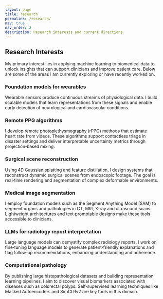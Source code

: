 ```yaml
---
layout: page
title: research
permalink: /research/
nav: true
nav_order: 2
description: Research interests and current directions.
---
```


## Research Interests

My primary interest lies in applying machine learning to biomedical data to unlock insights that can support clinicians and improve patient care. Below are some of the areas I am currently exploring or have recently worked on.

### Foundation models for wearables
Wearable sensors produce continuous streams of physiological data. I build scalable models that learn representations from these signals and enable early detection of neurological and cardiovascular conditions.

### Remote PPG algorithms
I develop remote photoplethysmography (rPPG) methods that estimate heart rate from videos. These algorithms support contactless triage in disaster settings and deliver interpretable uncertainty metrics through projection‑based mixing.

### Surgical scene reconstruction
Using 4D Gaussian splatting and feature distillation, I design systems that reconstruct dynamic surgical scenes from endoscopic footage. The goal is real‑time rendering and segmentation of complex deformable environments.

### Medical image segmentation
I employ foundation models such as the Segment Anything Model (SAM) to segment organs and pathologies in CT, MRI, X‑ray and ultrasound scans. Lightweight architectures and text‑promptable designs make these tools accessible to clinicians.

### LLMs for radiology report interpretation
Large language models can demystify complex radiology reports. I work on fine‑tuning language models to generate patient‑friendly explanations and flag follow‑up recommendations, enhancing understanding and adherence.

### Computational pathology
By publishing large histopathological datasets and building representation learning pipelines, I aim to discover visual biomarkers associated with diseases such as colorectal polyps. Self‑supervised learning techniques like Masked Autoencoders and SimCLRv2 are key tools in this domain.

